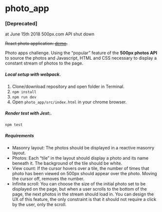 #  photo_app

### [Deprecated] 
at June 15th 2018 500px.com API shut down

<s> React photo application: <a href="https://aldb.github.io/photo_app/src/client/index.html">demo</a>. </s>

Photo apps challenge. Using the “popular” feature of the <b>500px photos API</b> to source the photos and Javascript, HTML and CSS necessary to display a constant stream of photos to the page.

##### Local setup with webpack.

1. Clone/download repository and open folder in Terminal.
2. <code>npm install</code>
3.	<code>npm run dev</code>
4.	Open <code>photo_app/src/index.html</code> in your chrome browser.

##### Render test with Jest:.
<code>npm test</code>

##### Requirements
* Masonry layout: The photos should be displayed in a reactive masonry layout. 
* Photos: Each “tile” in the layout should display a photo and its name beneath it. The background of the tile should be white.
* View count: If the cursor hovers over a tile, the number of times that photo has been viewed on 500px should appear over the photo. Moving the cursor off, removes the number.
* Infinite scroll: You can choose the size of the initial photo set to be displayed on the page, but when a user scrolls to the bottom of the page, the next photos in the stream should load in. You can design the UX of this feature, the only constraint is that it should not require a click by the user, only the scroll.
